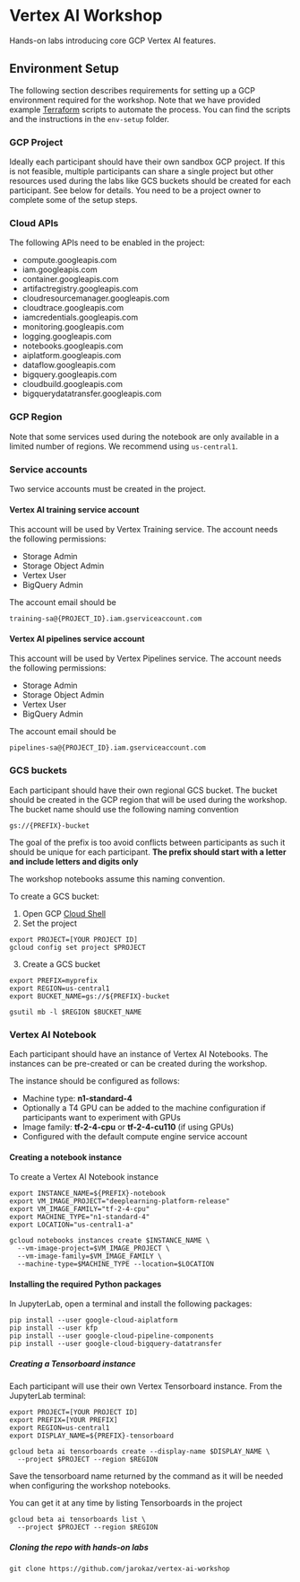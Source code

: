 # Vertex AI Workshop

Hands-on labs introducing core GCP Vertex AI features.


## Environment Setup

The following section describes requirements for setting up a GCP environment required for the workshop. Note that we have provided example [Terraform](https://www.terraform.io/) scripts to automate the process. You can find the scripts and the instructions in the `env-setup` folder.

### GCP Project

Ideally each participant should have their own sandbox GCP project. If this is not feasible, multiple participants can share a single project but other resources used during the labs like GCS buckets should be created for each participant. See below for details. You need to be a project owner to complete some of the setup steps.

### Cloud APIs

The following APIs need to be enabled in the project:

- compute.googleapis.com
- iam.googleapis.com
- container.googleapis.com
- artifactregistry.googleapis.com
- cloudresourcemanager.googleapis.com
- cloudtrace.googleapis.com
- iamcredentials.googleapis.com
- monitoring.googleapis.com
- logging.googleapis.com
- notebooks.googleapis.com
- aiplatform.googleapis.com
- dataflow.googleapis.com
- bigquery.googleapis.com
- cloudbuild.googleapis.com
- bigquerydatatransfer.googleapis.com

### GCP Region

Note that some services used during the notebook are only available in a limited number of regions. We recommend using `us-central1`.

### Service accounts

Two service accounts must be created in the project.

#### Vertex AI training service account

This account will be used by Vertex Training service. The account needs the following permissions:

- Storage Admin
- Storage Object Admin
- Vertex User
- BigQuery Admin

The account email should be 

`training-sa@{PROJECT_ID}.iam.gserviceaccount.com`

#### Vertex AI pipelines service account

This account will be used by Vertex Pipelines service. The account needs the following permissions:

- Storage Admin
- Storage Object Admin
- Vertex User
- BigQuery Admin

The account email should be 

`pipelines-sa@{PROJECT_ID}.iam.gserviceaccount.com`

### GCS buckets

Each participant should have their own regional GCS bucket. The bucket should be created in the GCP region that will be used during the workshop. The bucket name should use the following naming convention

`gs://{PREFIX}-bucket`

The goal of the prefix is too avoid conflicts between participants as such it should be unique for each participant. **The prefix should start with a letter and include letters and digits only**

The workshop notebooks assume this naming convention.

To create a GCS bucket:

1. Open GCP [Cloud Shell](https://cloud.google.com/shell/docs/launching-cloud-shell)
2. Set the project
```
export PROJECT=[YOUR PROJECT ID]
gcloud config set project $PROJECT
```
3. Create a GCS bucket
```
export PREFIX=myprefix
export REGION=us-central1
export BUCKET_NAME=gs://${PREFIX}-bucket

gsutil mb -l $REGION $BUCKET_NAME
```


### Vertex AI Notebook

Each participant should have an instance of Vertex AI Notebooks. The instances can be pre-created or can be created during the workshop.

The instance should be configured as follows:

- Machine type: **n1-standard-4**
- Optionally a T4 GPU can be added to the machine configuration if participants want to experiment with GPUs
- Image family: **tf-2-4-cpu** or **tf-2-4-cu110** (if using GPUs)
- Configured with the default compute engine service account

#### Creating a notebook instance

To create a Vertex AI Notebook instance

```
export INSTANCE_NAME=${PREFIX}-notebook
export VM_IMAGE_PROJECT="deeplearning-platform-release"
export VM_IMAGE_FAMILY="tf-2-4-cpu"
export MACHINE_TYPE="n1-standard-4"
export LOCATION="us-central1-a"

gcloud notebooks instances create $INSTANCE_NAME \
  --vm-image-project=$VM_IMAGE_PROJECT \
  --vm-image-family=$VM_IMAGE_FAMILY \
  --machine-type=$MACHINE_TYPE --location=$LOCATION
```

#### Installing the required Python packages

In JupyterLab, open a terminal and install the following packages:

```
pip install --user google-cloud-aiplatform
pip install --user kfp
pip install --user google-cloud-pipeline-components
pip install --user google-cloud-bigquery-datatransfer
```

##### Creating a Tensorboard instance

Each participant will use their own Vertex Tensorboard instance. From the JupyterLab terminal:

```
export PROJECT=[YOUR PROJECT ID]
export PREFIX=[YOUR PREFIX]
export REGION=us-central1
export DISPLAY_NAME=${PREFIX}-tensorboard

gcloud beta ai tensorboards create --display-name $DISPLAY_NAME \
  --project $PROJECT --region $REGION

```

Save the tensorboard name returned by the command as it will be needed when configuring the workshop notebooks.

You can get it at any time by listing Tensorboards in the project

```
gcloud beta ai tensorboards list \
  --project $PROJECT --region $REGION
```

##### Cloning the repo with hands-on labs
```
git clone https://github.com/jarokaz/vertex-ai-workshop
```

